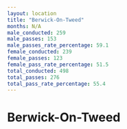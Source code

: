 ```yaml
---
layout: location
title: "Berwick-On-Tweed"
months: N/A
male_conducted: 259
male_passes: 153
male_passes_rate_percentage: 59.1
female_conducted: 239
female_passes: 123
female_pass_rate_percentage: 51.5
total_conducted: 498
total_passes: 276
total_pass_rate_percentage: 55.4
---
```


# Berwick-On-Tweed

